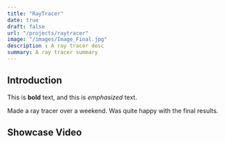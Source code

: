 ```yaml
---
title: "RayTracer"
date: true
draft: false
url: "/projects/raytracer"
image: "/images/Image_Final.jpg"
description : A ray tracer desc
summary: A ray tracer summary    
---
```


## Introduction

This is **bold** text, and this is *emphasized* text.

Made a ray tracer over a weekend. Was quite happy with the final results.

<!--Add photo -->

## Showcase Video
